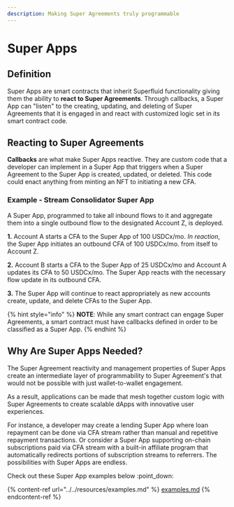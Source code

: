 ```yaml
---
description: Making Super Agreements truly programmable
---
```


# Super Apps

## Definition

Super Apps are smart contracts that inherit Superfluid functionality giving them the ability to **react to Super Agreements**. Through callbacks, a Super App can "listen" to the creating, updating, and deleting of Super Agreements that it is engaged in and react with customized logic set in its smart contract code.

## **Reacting to Super Agreements**

**Callbacks** are what make Super Apps reactive. They are custom code that a developer can implement in a Super App that triggers when a Super Agreement to the Super App is created, updated, or deleted. This code could enact anything from minting an NFT to initiating a new CFA.&#x20;

### **Example - Stream Consolidator Super App**

A Super App, programmed to take all inbound flows to it and aggregate them into a single outbound flow to the designated Account Z, is deployed.&#x20;

**1.** Account A starts a CFA to the Super App of 100 USDCx/mo. _In reaction_, the Super App initiates an outbound CFA of 100 USDCx/mo. from itself to Account Z.

**2.** Account B starts a CFA to the Super App of 25 USDCx/mo and Account A updates its CFA to 50 USDCx/mo. The Super App reacts with the necessary flow update in its outbound CFA.

**3.** The Super App will continue to react appropriately as new accounts create, update, and delete CFAs to the Super App.&#x20;

{% hint style="info" %}
**NOTE**: While any smart contract can engage Super Agreements, a smart contract must have callbacks defined in order to be classified as a Super App.
{% endhint %}

## Why Are Super Apps Needed?

The Super Agreement reactivity and management properties of Super Apps create an intermediate layer of programmability to Super Agreement's that would not be possible with just wallet-to-wallet engagement.

As a result, applications can be made that mesh together custom logic with Super Agreements to create scalable dApps with innovative user experiences.&#x20;

For instance, a developer may create a lending Super App where loan repayment can be done via CFA stream rather than manual and repetitive repayment transactions. Or consider a Super App supporting on-chain subscriptions paid via CFA stream with a built-in affiliate program that automatically redirects portions of subscription streams to referrers. The possibilities with Super Apps are endless.

Check out these Super App examples below :point\_down:

{% content-ref url="../../resources/examples.md" %}
[examples.md](../../resources/examples.md)
{% endcontent-ref %}
